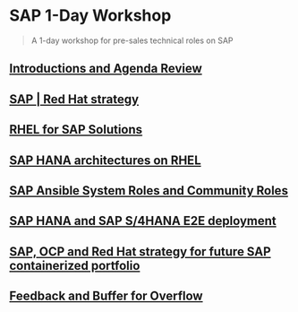 # SAP 1-Day Workshop
> A 1-day workshop for pre-sales technical roles on SAP

## [Introductions and Agenda Review](../test/intro.html)

## [SAP | Red Hat strategy]()

## [RHEL for SAP Solutions]()

## [SAP HANA architectures on RHEL]()

## [SAP Ansible System Roles and Community Roles]()

## [SAP HANA and SAP S/4HANA E2E deployment]()

## [SAP, OCP and Red Hat strategy for future SAP containerized portfolio]()

## [Feedback and Buffer for Overflow]()